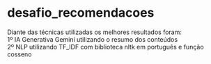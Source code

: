 # desafio_recomendacoes

Diante das técnicas utilizadas os melhores resultados foram:<br>
1º IA Generativa Gemini utilizando o resumo dos conteúdos<br>
2º NLP utilizando TF_IDF com biblioteca nltk em português e função cosseno
